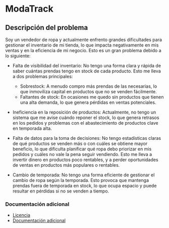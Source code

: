 # ModaTrack

## Descripción del problema

Soy un vendedor de ropa y actualmente enfrento grandes dificultades para gestionar el inventario de mi tienda, lo que impacta negativamente en mis ventas y en la eficiencia de mi negocio. Esto es un gran problema debido a lo siguiente:

- Falta de visibilidad del inventario: No tengo una forma clara y rápida de saber cuántas prendas tengo en stock de cada producto. Esto me lleva a dos problemas principales:
  - Sobrestock: A menudo compro más prendas de las necesarias, lo que inmoviliza capital en productos que no se venden fácilmente.
  - Faltantes de stock: En ocasiones me quedo sin productos que tienen una alta demanda, lo que genera pérdidas en ventas potenciales.

- Ineficiencia en la reposición de productos: Actualmente, no tengo un sistema que me avise cuándo reponer el stock, lo que genera retrasos en los pedidos y problemas con el abastecimiento de productos clave en temporada alta.

- Falta de datos para la toma de decisiones: No tengo estadísticas claras de qué productos se venden más o con cuáles se obtiene mayor beneficio, lo que dificulta planificar qué ropa debo priorizar en mis pedidos y cuáles no vale la pena seguir vendiendo. Esto me lleva a invertir dinero en productos poco rentables, y a perder oportunidades de ventas en productos más populares o rentables.

- Cambio de temporada: No tengo una forma eficiente de gestionar el cambio de ropa según la temporada. Esto provoca que mantenga prendas fuera de temporada en stock, lo que ocupa espacio y puede resultar en pérdidas si no se venden a tiempo.

### Documentación adicional

- [Licencia](LICENSE)
- [Documentación adicional](documentacion_adicional)